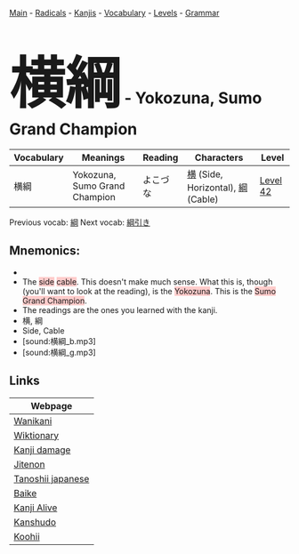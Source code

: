 <style> bigfont {font-size: 100px}</style>
[Main](../README.md) -
[Radicals](../radicals.md) -
[Kanjis](../kanjis.md) -
[Vocabulary](../vocabulary.md) -
[Levels](../levels.md) -
[Grammar](../grammar.md)
# <bigfont> 横綱</bigfont> - Yokozuna, Sumo Grand Champion 

| Vocabulary | Meanings | Reading | Characters | Level |
| --- | --- | --- | --- | --- |
| 横綱 | Yokozuna, Sumo Grand Champion | よこづな |  [横](../kanjis/横.md) (Side, Horizontal), [綱](../kanjis/綱.md) (Cable) | [Level 42](../levels/wk_level42.md) |

Previous vocab: [綱](綱.md) Next vocab: [綱引き](綱引き.md) 

## Mnemonics:

* 
* The <span style="background-color:#ffcccb"> side</span> <span style="background-color:#ffcccb"> cable</span>. This doesn't make much sense. What this is, though (you'll want to look at the reading), is the <span style="background-color:#ffcccb"> Yokozuna</span>. This is the <span style="background-color:#ffcccb"> Sumo Grand Champion</span>.
* The readings are the ones you learned with the kanji.
* 横, 綱
* Side, Cable
* [sound:横綱_b.mp3]
* [sound:横綱_g.mp3]


## Links 

| Webpage |
| --- |
| [Wanikani          ](https://www.wanikani.com/kanji/横綱) |
| [Wiktionary        ](https://en.wiktionary.org/wiki/横綱) |
| [Kanji damage      ](http://www.kanjidamage.com/kanji/search?utf8=✓&q=横綱) |
| [Jitenon           ](https://jitenon.com/kanji/横綱) |
| [Tanoshii japanese ](https://www.tanoshiijapanese.com/dictionary/kanji.cfm?k=横綱) |
| [Baike             ](https://baike.baidu.com/item/横綱) |
| [Kanji Alive       ](https://app.kanjialive.com/横綱) |
| [Kanshudo          ](https://www.kanshudo.com/searchmn?q=横綱) |
| [Koohii            ](https://kanji.koohii.com/study/kanji/横綱) |
